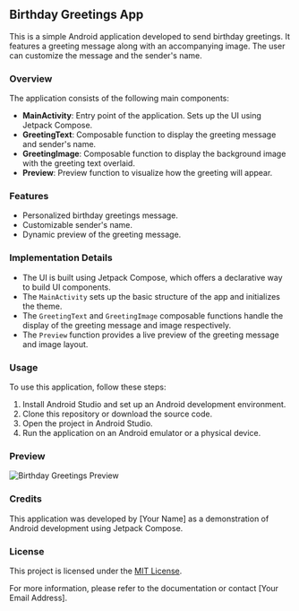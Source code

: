 ## Birthday Greetings App

This is a simple Android application developed to send birthday greetings. It features a greeting message along with an accompanying image. The user can customize the message and the sender's name.

### Overview

The application consists of the following main components:

- **MainActivity**: Entry point of the application. Sets up the UI using Jetpack Compose.
- **GreetingText**: Composable function to display the greeting message and sender's name.
- **GreetingImage**: Composable function to display the background image with the greeting text overlaid.
- **Preview**: Preview function to visualize how the greeting will appear.

### Features

- Personalized birthday greetings message.
- Customizable sender's name.
- Dynamic preview of the greeting message.

### Implementation Details

- The UI is built using Jetpack Compose, which offers a declarative way to build UI components.
- The `MainActivity` sets up the basic structure of the app and initializes the theme.
- The `GreetingText` and `GreetingImage` composable functions handle the display of the greeting message and image respectively.
- The `Preview` function provides a live preview of the greeting message and image layout.

### Usage

To use this application, follow these steps:

1. Install Android Studio and set up an Android development environment.
2. Clone this repository or download the source code.
3. Open the project in Android Studio.
4. Run the application on an Android emulator or a physical device.

### Preview
![Birthday Greetings Preview](https://github.com/shreyaskbkukke/Birthday_Greetings/assets/96857515/beb46ed3-b178-4432-a57a-9be27ea74763)

### Credits

This application was developed by [Your Name] as a demonstration of Android development using Jetpack Compose.

### License

This project is licensed under the [MIT License](LICENSE).

For more information, please refer to the documentation or contact [Your Email Address].
